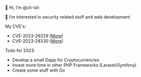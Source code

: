 👋 Hi, I’m @cli-ish

👀 I’m interested in security related stuff and web development

My CVE's:
- CVE-2023-28329 ([More](https://moodle.org/mod/forum/discuss.php?d=445061#p1788894))
- CVE-2023-28330 ([More](https://moodle.org/mod/forum/discuss.php?d=445062#p1788895))

Todo for 2023:
- Develop a small Dapp for Cryptocurrencies
- Invest more time in other PHP Frameworks (Laravel/Symfony)
- Create some stuff with Go
